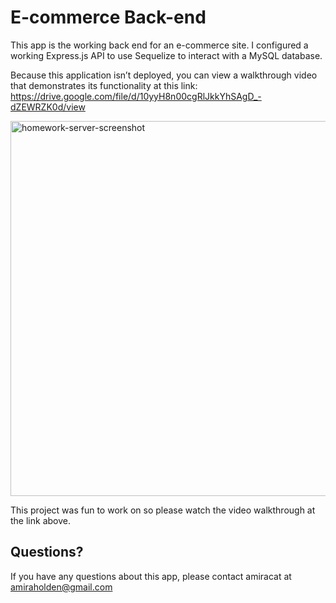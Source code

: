 # E-commerce Back-end

This app is the working back end for an e-commerce site. I configured a working Express.js API to use Sequelize to interact with a MySQL database.

Because this application isn’t deployed, you can view a walkthrough video that demonstrates its functionality at this link: https://drive.google.com/file/d/10yyH8n00cgRlJkkYhSAgD_-dZEWRZK0d/view

<img width="600" alt="homework-server-screenshot" src="https://user-images.githubusercontent.com/80497167/126025153-cb7d1902-6097-4493-baee-58dbc879077a.png">

This project was fun to work on so please watch the video walkthrough at the link above.

## Questions?

If you have any questions about this app, please contact amiracat at amiraholden@gmail.com
